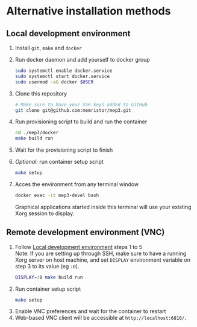# Alternative installation methods

## Local development environment

1) Install `git`, `make` and `docker`
2) Run docker daemon and add yourself to docker group
    ```sh
    sudo systemctl enable docker.service
    sudo systemctl start docker.service
    sudo usermod -aG docker $USER
    ```
3) Clone this repository
    ```sh
    # Make sure to have your SSH keys added to GitHub
    git clone git@github.com:memristor/mep3.git
    ```
4) Run provisioning script to build and run the container
   ```sh
   cd ./mep3/docker
   make build run
   ```

5) Wait for the provisioning script to finish

6) _Optional:_ run container setup script
    ```sh
    make setup
    ```
7) Acces the environment from any terminal window
    ```sh
    docker exec -it mep3-devel bash
    ```
    Graphical applications started inside this terminal will use your existing Xorg session to display.

## Remote development environment (VNC)

1) Follow [Local development environment](#local-development-environment) steps 1 to 5  
   Note: If you are setting up through SSH, make sure to have a running Xorg server on host machine,
    and set `DISPLAY` environment variable on step 3 to its value (eg `:0`).
    ```sh
    DISPLAY=:0 make build run
    ```
2) Run container setup script
    ```sh
    make setup
    ```
3) Enable VNC preferences and wait for the container to restart
4) Web-based VNC client will be accessible at `http://localhost:6810/`.
